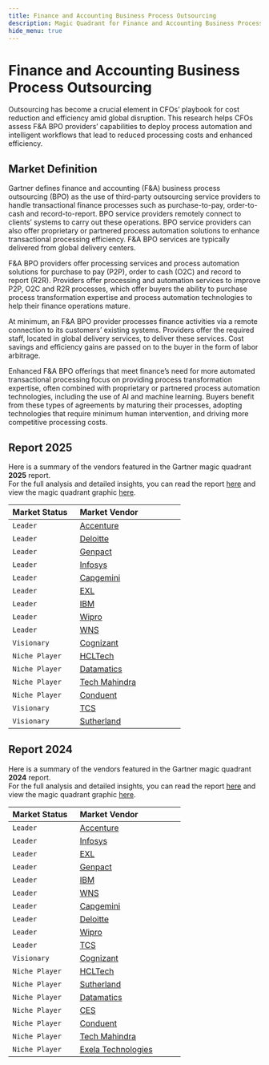 ```yaml
---
title: Finance and Accounting Business Process Outsourcing
description: Magic Quadrant for Finance and Accounting Business Process Outsourcing
hide_menu: true
---
```


# Finance and Accounting Business Process Outsourcing

Outsourcing has become a crucial element in CFOs’ playbook for cost reduction and efficiency amid global disruption. This research helps CFOs assess F&A BPO providers’ capabilities to deploy process automation and intelligent workflows that lead to reduced processing costs and enhanced efficiency.

## Market Definition

Gartner defines finance and accounting (F&A) business process outsourcing (BPO) as the use of third-party outsourcing service providers to handle transactional finance processes such as purchase-to-pay, order-to-cash and record-to-report. BPO service providers remotely connect to clients’ systems to carry out these operations. BPO service providers can also offer proprietary or partnered process automation solutions to enhance transactional processing efficiency. F&A BPO services are typically delivered from global delivery centers.

F&A BPO providers offer processing services and process automation solutions for purchase to pay (P2P), order to cash (O2C) and record to report (R2R). Providers offer processing and automation services to improve P2P, O2C and R2R processes, which offer buyers the ability to purchase process transformation expertise and process automation technologies to help their finance operations mature.

At minimum, an F&A BPO provider processes finance activities via a remote connection to its customers’ existing systems. Providers offer the required staff, located in global delivery services, to deliver these services. Cost savings and efficiency gains are passed on to the buyer in the form of labor arbitrage.

Enhanced F&A BPO offerings that meet finance’s need for more automated transactional processing focus on providing process transformation expertise, often combined with proprietary or partnered process automation technologies, including the use of AI and machine learning. Buyers benefit from these types of agreements by maturing their processes, adopting technologies that require minimum human intervention, and driving more competitive processing costs.

## Report 2025

Here is a summary of the vendors featured in the Gartner magic quadrant **2025** report. <br/>For the full analysis and detailed insights, you can read the report
<a href="/docs/2025/finance-and-accounting-business-process-outsourcing.pdf" target="_blank" rel="noopener noreferrer">here</a>
and view the magic quadrant graphic
<a href="/docs/2025/finance-and-accounting-business-process-outsourcing.png" target="_blank" rel="noopener noreferrer">here</a>.

| Market Status   | Market Vendor                              |
| --------------- | ------------------------------------------ |
| `Leader`        | [Accenture](/vendors/accenture.md)         |
| `Leader`        | [Deloitte](/vendors/deloitte.md)           |
| `Leader`        | [Genpact](/vendors/genpact.md)             |
| `Leader`        | [Infosys](/vendors/infosys.md)             |
| `Leader`        | [Capgemini](/vendors/capgemini.md)         |
| `Leader`        | [EXL](/vendors/exl.md)                     |
| `Leader`        | [IBM](/vendors/ibm.md)                     |
| `Leader`        | [Wipro](/vendors/wipro.md)                 |
| `Leader`        | [WNS](/vendors/wns.md)                     |
| `Visionary`     | [Cognizant](/vendors/cognizant.md)         |
| `Niche Player`  | [HCLTech](/vendors/hcltech.md)             |
| `Niche Player`  | [Datamatics](/vendors/datamatics.md)       |
| `Niche Player`  | [Tech Mahindra](/vendors/tech-mahindra.md) |
| `Niche Player`  | [Conduent](/vendors/conduent.md)           |
| `Visionary`     | [TCS](/vendors/tcs.md)                     |
| `Visionary`     | [Sutherland](/vendors/sutherland.md)       |

## Report 2024

Here is a summary of the vendors featured in the Gartner magic quadrant **2024** report. <br/>For the full analysis and detailed insights, you can read the report
<a href="/docs/2024/finance-and-accounting-business-process-outsourcing.pdf" target="_blank" rel="noopener noreferrer">here</a>
and view the magic quadrant graphic
<a href="/docs/2024/finance-and-accounting-business-process-outsourcing.png" target="_blank" rel="noopener noreferrer">here</a>.

| Market Status   | Market Vendor                                        |
| --------------- | ---------------------------------------------------- |
| `Leader`        | [Accenture](/vendors/accenture.md)                   |
| `Leader`        | [Infosys](/vendors/infosys.md)                       |
| `Leader`        | [EXL](/vendors/exl.md)                               |
| `Leader`        | [Genpact](/vendors/genpact.md)                       |
| `Leader`        | [IBM](/vendors/ibm.md)                               |
| `Leader`        | [WNS](/vendors/wns.md)                               |
| `Leader`        | [Capgemini](/vendors/capgemini.md)                   |
| `Leader`        | [Deloitte](/vendors/deloitte.md)                     |
| `Leader`        | [Wipro](/vendors/wipro.md)                           |
| `Leader`        | [TCS](/vendors/tcs.md)                               |
| `Visionary`     | [Cognizant](/vendors/cognizant.md)                   |
| `Niche Player`  | [HCLTech](/vendors/hcltech.md)                       |
| `Niche Player`  | [Sutherland](/vendors/sutherland.md)                 |
| `Niche Player`  | [Datamatics](/vendors/datamatics.md)                 |
| `Niche Player`  | [CES](/vendors/ces.md)                               |
| `Niche Player`  | [Conduent](/vendors/conduent.md)                     |
| `Niche Player`  | [Tech Mahindra](/vendors/tech-mahindra.md)           |
| `Niche Player`  | [Exela Technologies](/vendors/exela-technologies.md) |
